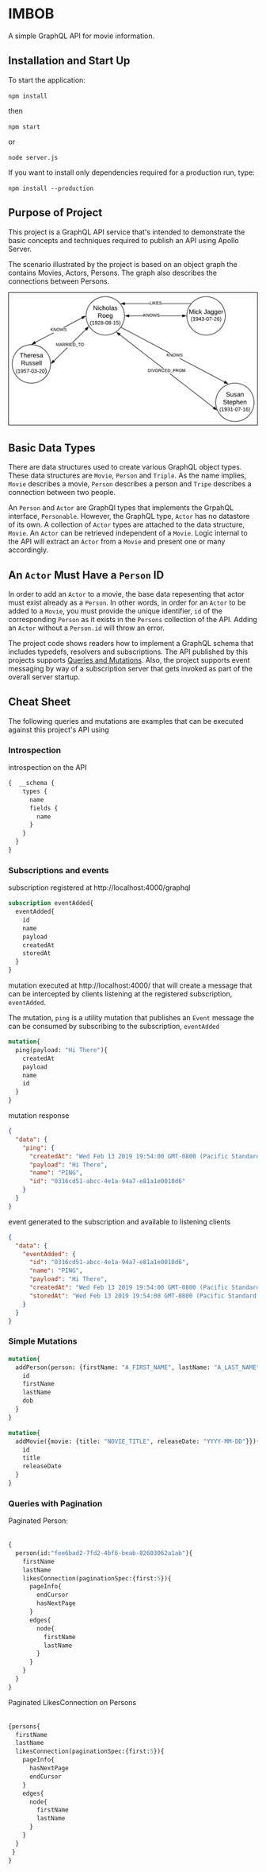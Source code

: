 # IMBOB
A simple GraphQL API for movie information.

## Installation and Start Up

To start the application:

`npm install`

then

`npm start`

or

`node server.js`

If you want to install only dependencies required for a production run, type:

`npm install --production`

## Purpose of Project
This project is a GraphQL API service that's intended to demonstrate the basic concepts and techniques required to publish an API using Apollo Server.

The scenario illustrated by the project is based on an object graph the contains Movies, Actors, Persons. The graph also describes the connections between Persons.

![Project Graph](docs/images/basic-graph.png "Project Graph") 

## Basic Data Types

There are data structures used to create various GraphQL object types. These data structures are
`Movie`, `Person` and `Triple`. As the name implies, `Movie` describes a movie, `Person` describes a person and
`Tripe` describes a connection between two people.

An `Person` and `Actor` are GraphQl types that implements the GrpahQL interface, `Personable`. However, the GraphQL type,
`Actor` has no datastore of its own. A collection of `Actor` types are attached to the data structure, `Movie`. An
`Actor` can be retrieved independent of a `Movie`. Logic internal to the API will extract an `Actor` from a `Movie`
and present one or many accordingly.

## An `Actor` Must Have a `Person` ID

In order to add an `Actor` to a movie, the base data repesenting that actor must exist already as a `Person`.
In other words, in order for an `Actor` to be added to a `Movie`, you must provide the unique identifier, `id` of
 the corresponding `Person` as it exists in the `Persons` collection of the API. Adding an `Actor` without
 a `Person.id` will throw an error.



The project code shows readers how to implement a GraphQL schema that includes typedefs, resolvers and subscriptions. The API published by this projects supports [Queries and Mutations](https://graphql.org/learn/queries/). Also, the project supports event messaging by way of a subscription server that gets invoked as part of the overall server startup.




## Cheat Sheet

The following queries and mutations are examples that can be executed against this project's API using 

### Introspection

introspection on the API
```graphql
{  __schema {
    types {
      name
      fields {
        name
      }
    }
  }
}
```

### Subscriptions and events

subscription registered at http://localhost:4000/graphql

```graphql
subscription eventAdded{
  eventAdded{
    id
    name
    payload
    createdAt
    storedAt
  }
}
```

mutation executed at http://localhost:4000/ that will create a message that can be intercepted by clients listening at the registered subscription, `eventAdded`.

The mutation, `ping` is a utility mutation that publishes an `Event` message the can be consumed by subscribing to the 
subscription, `eventAdded`
```graphql
mutation{
  ping(payload: "Hi There"){
    createdAt
    payload
    name
    id
  }
}
```

mutation response
```json
{
  "data": {
    "ping": {
      "createdAt": "Wed Feb 13 2019 19:54:00 GMT-0800 (Pacific Standard Time)",
      "payload": "Hi There",
      "name": "PING",
      "id": "0316cd51-abcc-4e1a-94a7-e81a1e0010d6"
    }
  }
}
```

event generated to the subscription and available to listening clients
```json
{
  "data": {
    "eventAdded": {
      "id": "0316cd51-abcc-4e1a-94a7-e81a1e0010d6",
      "name": "PING",
      "payload": "Hi There",
      "createdAt": "Wed Feb 13 2019 19:54:00 GMT-0800 (Pacific Standard Time)",
      "storedAt": "Wed Feb 13 2019 19:54:00 GMT-0800 (Pacific Standard Time)"
    }
  }
}
```
### Simple Mutations

```graphql
mutation{
  addPerson(person: {firstName: "A_FIRST_NAME", lastName: "A_LAST_NAME", dob: "YYYY-MM_DD"}){
    id
    firstName
    lastName
    dob
  }
}
```

```graphql
mutation{
  addMovie({movie: {title: "NOVIE_TITLE", releaseDate: "YYYY-MM-DD"}}){
    id
    title
    releaseDate
  }
}
```

### Queries with Pagination

Paginated Person:
```graphql

{
  person(id:"fee6bad2-7fd2-4bf6-beab-82603062a1ab"){
    firstName
    lastName
    likesConnection(paginationSpec:{first:5}){
      pageInfo{
        endCursor
        hasNextPage
      }
      edges{
        node{
          firstName
          lastName
        }
      }
    }
  }
}
```
Paginated LikesConnection on Persons
```graphql

{persons{
  firstName
  lastName
  likesConnection(paginationSpec:{first:5}){
    pageInfo{
      hasNextPage
      endCursor
    }
    edges{
      node{
        firstName
        lastName
      }
    }
  }
 }
}
```